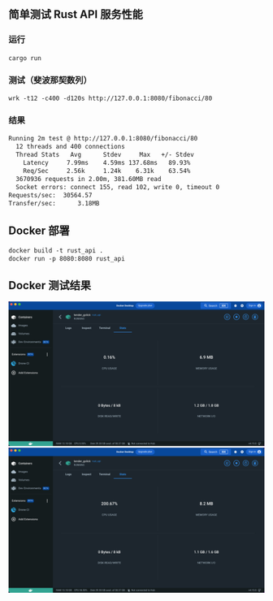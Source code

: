 ## 简单测试 Rust API 服务性能

### 运行

``` shell
cargo run
```

### 测试（斐波那契数列）
```
wrk -t12 -c400 -d120s http://127.0.0.1:8080/fibonacci/80
```

### 结果

```
Running 2m test @ http://127.0.0.1:8080/fibonacci/80
  12 threads and 400 connections
  Thread Stats   Avg      Stdev     Max   +/- Stdev
    Latency     7.99ms    4.59ms 137.68ms   89.93%
    Req/Sec     2.56k     1.24k    6.31k    63.54%
  3670936 requests in 2.00m, 381.60MB read
  Socket errors: connect 155, read 102, write 0, timeout 0
Requests/sec:  30564.57
Transfer/sec:      3.18MB
```

## Docker 部署

```
docker build -t rust_api .
docker run -p 8080:8080 rust_api
```

## Docker 测试结果

![未测试](imgs/img2.png)
![测试中](imgs/img1.png)


